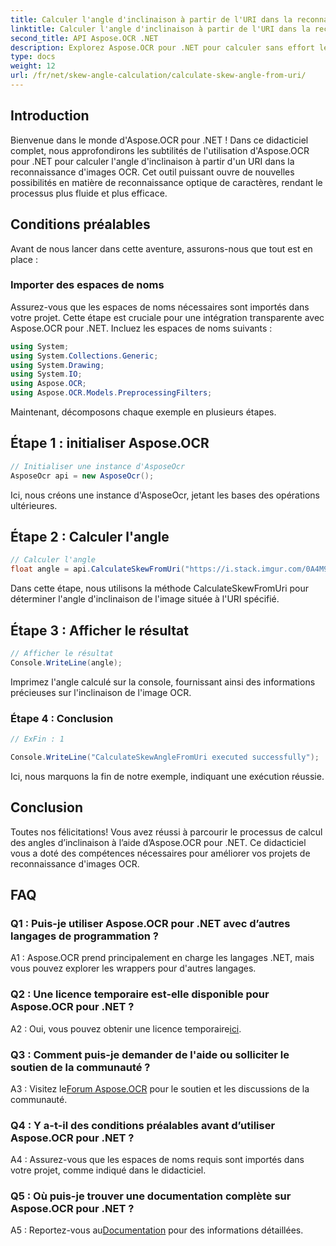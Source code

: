 ```yaml
---
title: Calculer l'angle d'inclinaison à partir de l'URI dans la reconnaissance d'images OCR
linktitle: Calculer l'angle d'inclinaison à partir de l'URI dans la reconnaissance d'images OCR
second_title: API Aspose.OCR .NET
description: Explorez Aspose.OCR pour .NET pour calculer sans effort les angles d'inclinaison dans la reconnaissance d'images OCR. Valorisez vos projets avec précision et efficacité.
type: docs
weight: 12
url: /fr/net/skew-angle-calculation/calculate-skew-angle-from-uri/
---
```

## Introduction

Bienvenue dans le monde d'Aspose.OCR pour .NET ! Dans ce didacticiel complet, nous approfondirons les subtilités de l'utilisation d'Aspose.OCR pour .NET pour calculer l'angle d'inclinaison à partir d'un URI dans la reconnaissance d'images OCR. Cet outil puissant ouvre de nouvelles possibilités en matière de reconnaissance optique de caractères, rendant le processus plus fluide et plus efficace.

## Conditions préalables

Avant de nous lancer dans cette aventure, assurons-nous que tout est en place :

### Importer des espaces de noms

Assurez-vous que les espaces de noms nécessaires sont importés dans votre projet. Cette étape est cruciale pour une intégration transparente avec Aspose.OCR pour .NET. Incluez les espaces de noms suivants :

```csharp
using System;
using System.Collections.Generic;
using System.Drawing;
using System.IO;
using Aspose.OCR;
using Aspose.OCR.Models.PreprocessingFilters;
```

Maintenant, décomposons chaque exemple en plusieurs étapes.

## Étape 1 : initialiser Aspose.OCR

```csharp
// Initialiser une instance d'AsposeOcr
AsposeOcr api = new AsposeOcr();
```

Ici, nous créons une instance d'AsposeOcr, jetant les bases des opérations ultérieures.

## Étape 2 : Calculer l'angle

```csharp
// Calculer l'angle
float angle = api.CalculateSkewFromUri("https://i.stack.imgur.com/0A4M9.png");
```

Dans cette étape, nous utilisons la méthode CalculateSkewFromUri pour déterminer l'angle d'inclinaison de l'image située à l'URI spécifié.

## Étape 3 : Afficher le résultat

```csharp
// Afficher le résultat
Console.WriteLine(angle);
```

Imprimez l'angle calculé sur la console, fournissant ainsi des informations précieuses sur l'inclinaison de l'image OCR.

### Étape 4 : Conclusion

```csharp
// ExFin : 1

Console.WriteLine("CalculateSkewAngleFromUri executed successfully");
```

Ici, nous marquons la fin de notre exemple, indiquant une exécution réussie.

## Conclusion

Toutes nos félicitations! Vous avez réussi à parcourir le processus de calcul des angles d’inclinaison à l’aide d’Aspose.OCR pour .NET. Ce didacticiel vous a doté des compétences nécessaires pour améliorer vos projets de reconnaissance d'images OCR.

## FAQ

### Q1 : Puis-je utiliser Aspose.OCR pour .NET avec d’autres langages de programmation ?

A1 : Aspose.OCR prend principalement en charge les langages .NET, mais vous pouvez explorer les wrappers pour d'autres langages.

### Q2 : Une licence temporaire est-elle disponible pour Aspose.OCR pour .NET ?

 A2 : Oui, vous pouvez obtenir une licence temporaire[ici](https://purchase.aspose.com/temporary-license/).

### Q3 : Comment puis-je demander de l'aide ou solliciter le soutien de la communauté ?

 A3 : Visitez le[Forum Aspose.OCR](https://forum.aspose.com/c/ocr/16) pour le soutien et les discussions de la communauté.

### Q4 : Y a-t-il des conditions préalables avant d’utiliser Aspose.OCR pour .NET ?

A4 : Assurez-vous que les espaces de noms requis sont importés dans votre projet, comme indiqué dans le didacticiel.

### Q5 : Où puis-je trouver une documentation complète sur Aspose.OCR pour .NET ?

 A5 : Reportez-vous au[Documentation](https://reference.aspose.com/ocr/net/) pour des informations détaillées.